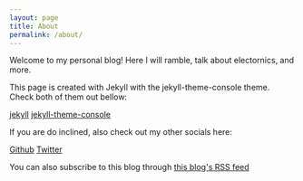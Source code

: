 ```yaml
---
layout: page
title: About
permalink: /about/
---
```


Welcome to my personal blog! Here I will ramble, talk about electornics, and more. 

This page is created with Jekyll with the jekyll-theme-console theme. Check both of them out bellow:

[jekyll](https://jekyllrb.com/)
[jekyll-theme-console](https://github.com/b2a3e8/jekyll-theme-console)

If you are do inclined, also check out my other socials here:

[Github](https://github.com/Electro707)
[Twitter](https://twitter.com/electro_707)

You can also subscribe to this blog through [this blog's RSS feed]({{site.url}}/feed.xml)
